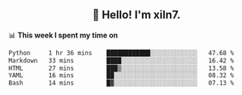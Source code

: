 <h2 align="center">👋 Hello! I'm xiln7.</h2>

📊 **This week I spent my time on**
<!--START_SECTION:waka-->

```txt
Python     1 hr 36 mins    ████████████░░░░░░░░░░░░░   47.68 %
Markdown   33 mins         ████░░░░░░░░░░░░░░░░░░░░░   16.42 %
HTML       27 mins         ███▒░░░░░░░░░░░░░░░░░░░░░   13.58 %
YAML       16 mins         ██░░░░░░░░░░░░░░░░░░░░░░░   08.32 %
Bash       14 mins         █▓░░░░░░░░░░░░░░░░░░░░░░░   07.13 %
```

<!--END_SECTION:waka-->


